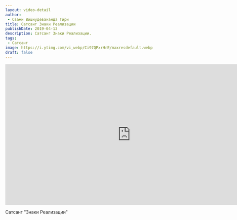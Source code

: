 ```yaml
---
layout: video-detail
author:
 - Свами Вишнудевананда Гири
title: Сатсанг Знаки Реализации
publishDate: 2019-04-13
description: Сатсанг Знаки Реализации. 
tags: 
 - Сатсанг
image: https://i.ytimg.com/vi_webp/Ci97QPxrHrE/maxresdefault.webp
draft: false
---
```


<iframe width="790" height="444" src="https://www.youtube.com/embed/Ci97QPxrHrE" frameborder="0" allowfullscreen=""></iframe> 

  Сатсанг "Знаки Реализации"

  

 
